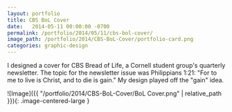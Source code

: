 ```yaml
---
layout: portfolio
title: CBS BoL Cover
date:   2014-05-11 00:00:00 -0700
permalink: /portfolio/2014/05/11/cbs-bol-cover/
image_path: /portfolio/2014/CBS-BoL-Cover/portfolio-card.png
categories: graphic-design
---
```


I designed a cover for CBS Bread of Life, a Cornell student group's quarterly newsletter. The topic for the newsletter issue was Philippians 1:21: "For to me to live is Christ, and to die is gain." My design played off the "gain" idea.

![Image]({{ "/portfolio/2014/CBS-BoL-Cover/BoL Cover.png" | relative_path }}){: .image-centered-large }
